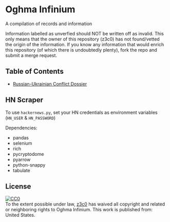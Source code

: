 # Oghma Infinium

A compilation of records and information

Information labelled as unverfied should NOT be written off as invalid. This only means that the owner of this repository (z3c0) has not found/vetted the origin of the information. If you know any information that would enrich this repository (of which there is undoubtedly plenty), fork the repo and submit a merge request.

## Table of Contents

- [Russian-Ukrainian Conflict Dossier](global/russia_ukraine.md)

## HN Scraper

To use `hackernews.py`, set your HN credentials as environment variables (`HN_USER` & `HN_PASSWORD`)

Dependencies:

- pandas
- selenium
- rich
- pycryptodome
- pyarrow
- python-snappy
- tabulate

## License

<p xmlns:dct="http://purl.org/dc/terms/" xmlns:vcard="http://www.w3.org/2001/vcard-rdf/3.0#">
  <a rel="license"
     href="http://creativecommons.org/publicdomain/zero/1.0/">
    <img src="http://i.creativecommons.org/p/zero/1.0/88x31.png" style="border-style: none;" alt="CC0" />
  </a>
  <br />
  To the extent possible under law,
  <a rel="dct:publisher"
     href="https://gitlab.com/z3c0/oghma_infinium">
    <span property="dct:title">z3c0</span></a>
  has waived all copyright and related or neighboring rights to
  <span property="dct:title">Oghma Infinium</span>.
This work is published from:
<span property="vcard:Country" datatype="dct:ISO3166"
      content="US" about="https://gitlab.com/z3c0/oghma_infinium">
  United States</span>.
</p>


